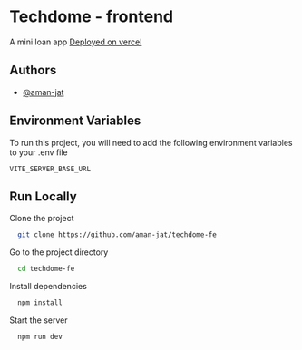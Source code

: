 
# Techdome - frontend

A mini loan app [Deployed on vercel](https://techdome-fe-phi.vercel.app/)




## Authors

- [@aman-jat](https://www.github.com/aman-jat)


## Environment Variables

To run this project, you will need to add the following environment variables to your .env file

`VITE_SERVER_BASE_URL`




## Run Locally

Clone the project

```bash
  git clone https://github.com/aman-jat/techdome-fe
```

Go to the project directory

```bash
  cd techdome-fe
```

Install dependencies

```bash
  npm install
```

Start the server

```bash
  npm run dev
```

